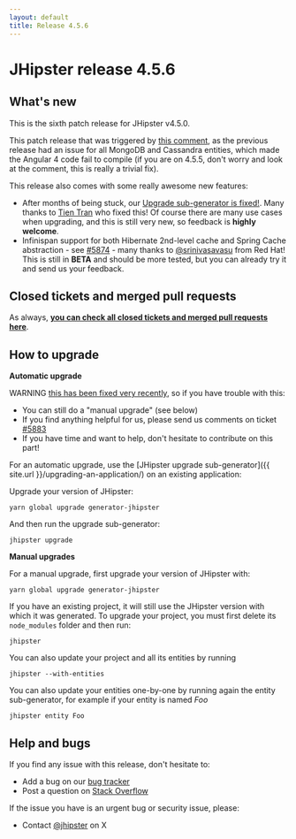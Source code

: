 ```yaml
---
layout: default
title: Release 4.5.6
---
```


JHipster release 4.5.6
==================

What's new
----------

This is the sixth patch release for JHipster v4.5.0.

This patch release that was triggered by [this comment](https://github.com/jhipster/generator-jhipster/commit/bdc77898d184c2ad9a1b1d4acc8acf40aadc0431#commitcomment-22724306), as the previous release had an issue for all MongoDB and Cassandra entities, which made the Angular 4 code fail to compile (if you are on 4.5.5, don't worry and look at the comment, this is really a trivial fix).

This release also comes with some really awesome new features:

- After months of being stuck, our [Upgrade sub-generator is fixed!](https://github.com/jhipster/generator-jhipster/pull/5966). Many thanks to [Tien Tran](https://github.com/tientq) who fixed this! Of course there are many use cases when upgrading, and this is still very new, so feedback is **highly welcome**.
- Infinispan support for both Hibernate 2nd-level cache and Spring Cache abstraction - see [#5874](https://github.com/jhipster/generator-jhipster/issues/5874) - many thanks to [@srinivasavasu](https://twitter.com/srinivasavasu) from Red Hat! This is still in **BETA** and should be more tested, but you can already try it and send us your feedback.

Closed tickets and merged pull requests
------------
As always, __[you can check all closed tickets and merged pull requests here](https://github.com/jhipster/generator-jhipster/issues?q=milestone%3A4.5.6+is%3Aclosed)__.

How to upgrade
------------

**Automatic upgrade**

WARNING [this has been fixed very recently](https://github.com/jhipster/generator-jhipster/pull/5966), so if you have trouble with this:

- You can still do a "manual upgrade" (see below)
- If you find anything helpful for us, please send us comments on ticket [#5883](https://github.com/jhipster/generator-jhipster/issues/5883)
- If you have time and want to help, don't hesitate to contribute on this part!

For an automatic upgrade, use the [JHipster upgrade sub-generator]({{ site.url }}/upgrading-an-application/) on an existing application:

Upgrade your version of JHipster:

```
yarn global upgrade generator-jhipster
```

And then run the upgrade sub-generator:

```
jhipster upgrade
```

**Manual upgrades**

For a manual upgrade, first upgrade your version of JHipster with:

```
yarn global upgrade generator-jhipster
```

If you have an existing project, it will still use the JHipster version with which it was generated.
To upgrade your project, you must first delete its `node_modules` folder and then run:

```
jhipster
```

You can also update your project and all its entities by running

```
jhipster --with-entities
```

You can also update your entities one-by-one by running again the entity sub-generator, for example if your entity is named _Foo_

```
jhipster entity Foo
```

Help and bugs
--------------

If you find any issue with this release, don't hesitate to:

- Add a bug on our [bug tracker](https://github.com/jhipster/generator-jhipster/issues?state=open)
- Post a question on [Stack Overflow](http://stackoverflow.com/tags/jhipster/info)

If the issue you have is an urgent bug or security issue, please:

- Contact [@jhipster](https://twitter.com/jhipster) on X

